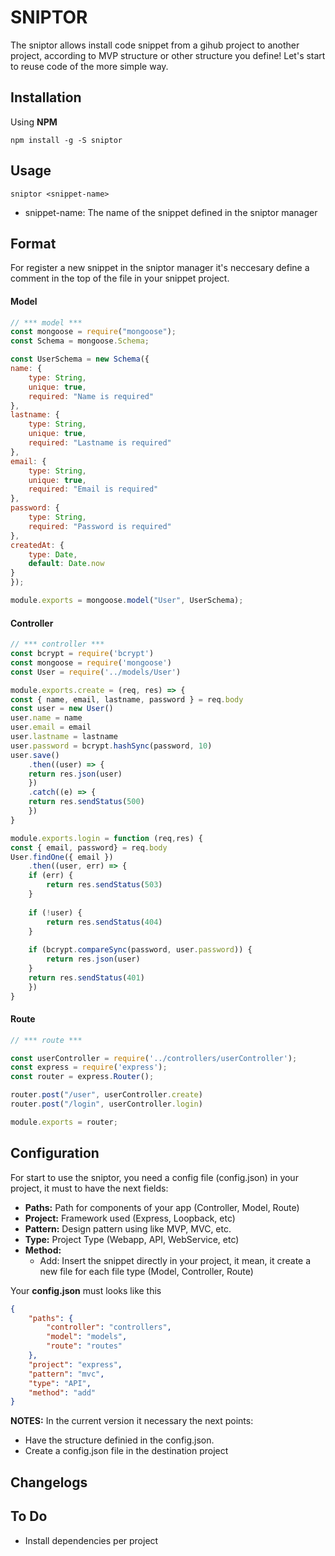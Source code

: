 # SNIPTOR

The sniptor allows install code snippet from a gihub project to another project, according to MVP structure or other structure you define! Let's start to reuse code of the more simple way.

## Installation

Using **NPM**
```
npm install -g -S sniptor 
```

## Usage

````
sniptor <snippet-name>
````
* snippet-name: The name of the snippet defined in the sniptor manager  

## Format

For register a new snippet in the sniptor manager it's neccesary define a comment in the top of the file in your snippet project.

#### Model

```javascript
// *** model ***
const mongoose = require("mongoose");
const Schema = mongoose.Schema;

const UserSchema = new Schema({
name: {
    type: String, 
    unique: true, 
    required: "Name is required"
},
lastname: {
    type: String, 
    unique: true, 
    required: "Lastname is required"
},
email: {
    type: String, 
    unique: true, 
    required: "Email is required"
},
password: { 
    type: String, 
    required: "Password is required"
},
createdAt: { 
    type: Date, 
    default: Date.now
}
});

module.exports = mongoose.model("User", UserSchema);
```

#### Controller

```javascript
// *** controller ***
const bcrypt = require('bcrypt')
const mongoose = require('mongoose')
const User = require('../models/User')

module.exports.create = (req, res) => {
const { name, email, lastname, password } = req.body
const user = new User()
user.name = name
user.email = email
user.lastname = lastname
user.password = bcrypt.hashSync(password, 10)
user.save()
    .then((user) => {
    return res.json(user)
    })
    .catch((e) => {
    return res.sendStatus(500)
    })
}

module.exports.login = function (req,res) {
const { email, password} = req.body
User.findOne({ email })
    .then((user, err) => {
    if (err) {
        return res.sendStatus(503)
    }
    
    if (!user) {
        return res.sendStatus(404)
    }
    
    if (bcrypt.compareSync(password, user.password)) { 
        return res.json(user)
    }
    return res.sendStatus(401)
    })
}
```

#### Route

```javascript
// *** route ***

const userController = require('../controllers/userController');
const express = require('express');
const router = express.Router();

router.post("/user", userController.create)
router.post("/login", userController.login)

module.exports = router;
```

## Configuration

For start to use the sniptor, you need a config file (config.json) in your project, it must to have the next fields:

- **Paths:** Path for components of your app (Controller, Model, Route) 
- **Project:** Framework used (Express, Loopback, etc)
- **Pattern:** Design pattern using like MVP, MVC, etc.
- **Type:** Project Type (Webapp, API, WebService, etc)
- **Method:**
    * Add: Insert the snippet directly in your project, it mean, it create a new file for each file type  (Model, Controller, Route)


Your **config.json** must looks like this
```JSON
{
    "paths": {
        "controller": "controllers",
        "model": "models",
        "route": "routes"
    },
    "project": "express",
    "pattern": "mvc",
    "type": "API",
    "method": "add"
}
```
**NOTES:** 
In the current version it necessary the next points:

- Have the structure definied in the config.json.
- Create a config.json file in the destination project


## Changelogs

## To Do

- Install dependencies per project
